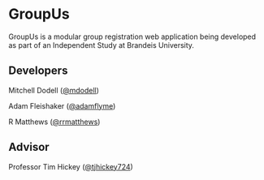 # GroupUs
GroupUs is a modular group registration web application being developed as part of an Independent Study at Brandeis University.

## Developers
Mitchell Dodell ([@mdodell](https://github.com/mdodell))

Adam Fleishaker ([@adamflyme](https://github.com/adamflyme))

R Matthews ([@rrmatthews](https://github.com/rrmatthews))

## Advisor
Professor Tim Hickey ([@tjhickey724](https://github.com/tjhickey724))